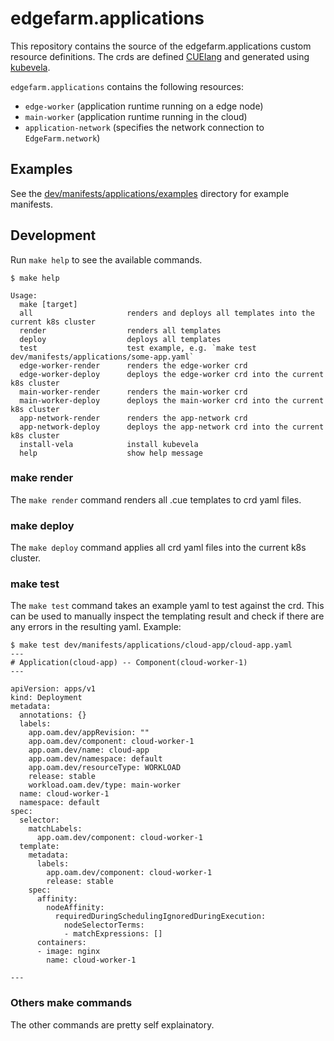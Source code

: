 # edgefarm.applications

This repository contains the source of the edgefarm.applications custom resource definitions. The crds are defined [CUElang](https://cuelang.org/docs/) and generated using [kubevela](https://kubevela.io/docs/). 

`edgefarm.applications` contains the following resources:
- `edge-worker` (application runtime running on a edge node)
- `main-worker` (application runtime running in the cloud)
- `application-network` (specifies the network connection to ``EdgeFarm.network``)

## Examples

See the [dev/manifests/applications/examples](dev/manifests/applications/examples/README.md) directory for example manifests.

## Development

Run `make help` to see the available commands.
```
$ make help

Usage:
  make [target]
  all                     renders and deploys all templates into the current k8s cluster
  render                  renders all templates
  deploy                  deploys all templates
  test                    test example, e.g. `make test dev/manifests/applications/some-app.yaml`
  edge-worker-render      renders the edge-worker crd
  edge-worker-deploy      deploys the edge-worker crd into the current k8s cluster
  main-worker-render      renders the main-worker crd
  main-worker-deploy      deploys the main-worker crd into the current k8s cluster
  app-network-render      renders the app-network crd
  app-network-deploy      deploys the app-network crd into the current k8s cluster
  install-vela            install kubevela
  help                    show help message
```

### make render
The `make render` command renders all .cue templates to crd yaml files.
### make deploy
The `make deploy` command applies all crd yaml files into the current k8s cluster.
### make test
The `make test` command takes an example yaml to test against the crd. This can be used to manually
inspect the templating result and check if there are any errors in the resulting yaml.
Example:
```
$ make test dev/manifests/applications/cloud-app/cloud-app.yaml
---
# Application(cloud-app) -- Component(cloud-worker-1) 
---

apiVersion: apps/v1
kind: Deployment
metadata:
  annotations: {}
  labels:
    app.oam.dev/appRevision: ""
    app.oam.dev/component: cloud-worker-1
    app.oam.dev/name: cloud-app
    app.oam.dev/namespace: default
    app.oam.dev/resourceType: WORKLOAD
    release: stable
    workload.oam.dev/type: main-worker
  name: cloud-worker-1
  namespace: default
spec:
  selector:
    matchLabels:
      app.oam.dev/component: cloud-worker-1
  template:
    metadata:
      labels:
        app.oam.dev/component: cloud-worker-1
        release: stable
    spec:
      affinity:
        nodeAffinity:
          requiredDuringSchedulingIgnoredDuringExecution:
            nodeSelectorTerms:
            - matchExpressions: []
      containers:
      - image: nginx
        name: cloud-worker-1

---

```
### Others make commands
The other commands are pretty self explainatory.
